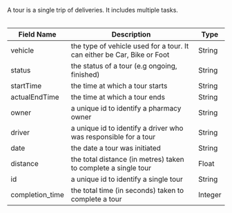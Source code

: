 A tour is a single trip of deliveries. It includes multiple tasks.
<br/>
<br/>

| Field Name      | Description                                                             | Type    |
| --------------- | ----------------------------------------------------------------------- | ------- |
| vehicle         | the type of vehicle used for a tour. It can either be Car, Bike or Foot | String  |
| status          | the status of a tour (e.g ongoing, finished)                            | String  |
| startTime       | the time at which a tour starts                                         | String  |
| actualEndTime   | the time at which a tour ends                                           | String  |
| owner           | a unique id to identify a pharmacy owner                                | String  |
| driver          | a unique id to identify a driver who was responsible for a tour         | String  |
| date            | the date a tour was initiated                                           | String  |
| distance        | the total distance (in metres) taken to complete a single tour          | Float   |
| id              | a unique id to identify a single tour                                   | String  |
| completion_time | the total time (in seconds) taken to complete a tour                    | Integer |
